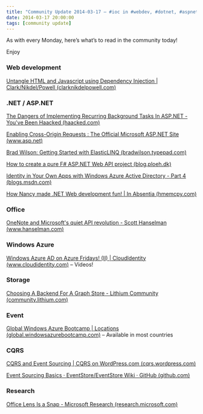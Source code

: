 ```yaml
---
title: "Community Update 2014-03-17 – #ioc in #webdev, #dotnet, #aspnet including #fsharp and some #windowsazure and #onenote API"
date: 2014-03-17 20:00:00
tags: [community update]
---
```


As with every Monday, here’s what’s to read in the community today!

Enjoy

### Web development

[Untangle HTML and Javascript using Dependency Injection | Clark/Nikdel/Powell (clarknikdelpowell.com)](http://clarknikdelpowell.com/blog/untangle-html-and-javascript-using-dependency-injection/)

### .NET / ASP.NET

[The Dangers of Implementing Recurring Background Tasks In ASP.NET - You've Been Haacked (haacked.com)](http://haacked.com/archive/2011/10/16/the-dangers-of-implementing-recurring-background-tasks-in-asp-net.aspx/)

[Enabling Cross-Origin Requests : The Official Microsoft ASP.NET Site (www.asp.net)](http://www.asp.net/web-api/overview/security/enabling-cross-origin-requests-in-web-api)

[Brad Wilson: Getting Started with ElasticLINQ (bradwilson.typepad.com)](http://bradwilson.typepad.com/blog/2014/03/getting-started-with-elasticlinq.html)

[How to create a pure F# ASP.NET Web API project (blog.ploeh.dk)](http://blog.ploeh.dk/2013/08/23/how-to-create-a-pure-f-aspnet-web-api-project/)

[Identity in Your Own Apps with Windows Azure Active Directory - Part 4 (blogs.msdn.com)](http://blogs.msdn.com/b/mvpawardprogram/archive/2014/03/17/identity-in-your-own-apps-with-windows-azure-active-directory-part-4.aspx)

[How Nancy made .NET Web development fun! | In Absentia (hmemcpy.com)](http://hmemcpy.com/2014/03/how-nancy-made-net-web-development-fun/)

### Office

[OneNote and Microsoft's quiet API revolution - Scott Hanselman (www.hanselman.com)](http://www.hanselman.com/blog/OneNoteAndMicrosoftsQuietAPIRevolution.aspx)

### Windows Azure 

[Windows Azure AD on Azure Fridays! (II) | CloudIdentity (www.cloudidentity.com)](http://www.cloudidentity.com/blog/2014/03/17/windows-azure-ad-on-azure-fridays-ii/) – Videos!

### Storage

[Choosing A Backend For A Graph Store - Lithium Community (community.lithium.com)](http://community.lithium.com/t5/Tech-blog/Choosing-A-Backend-For-A-Graph-Store/ba-p/137398#.UybaolMPwH4.twitter)

### Event

[Global Windows Azure Bootcamp | Locations (global.windowsazurebootcamp.com)](http://global.windowsazurebootcamp.com/locations/) – Available in most countries

### CQRS

[CQRS and Event Sourcing | CQRS on WordPress.com (cqrs.wordpress.com)](http://cqrs.wordpress.com/documents/cqrs-and-event-sourcing-synergy/)

[Event Sourcing Basics · EventStore/EventStore Wiki · GitHub (github.com)](https://github.com/eventstore/eventstore/wiki/Event-Sourcing-Basics)

### Research

[Office Lens Is a Snap - Microsoft Research (research.microsoft.com)](http://research.microsoft.com/en-us/news/features/officelens-031714.aspx)